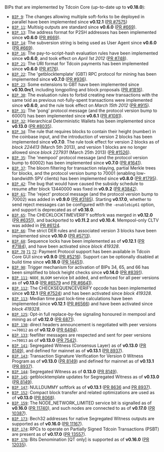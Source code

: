 BIPs that are implemented by Tdcoin Core (up-to-date up to **v0.18.0**):

* [`BIP 9`](https://github.com/tdcoin/bips/blob/master/bip-0009.mediawiki): The changes allowing multiple soft-forks to be deployed in parallel have been implemented since **v0.12.1**  ([PR #7575](https://github.com/tdcoin/tdcoin/pull/7575))
* [`BIP 11`](https://github.com/tdcoin/bips/blob/master/bip-0011.mediawiki): Multisig outputs are standard since **v0.6.0** ([PR #669](https://github.com/tdcoin/tdcoin/pull/669)).
* [`BIP 13`](https://github.com/tdcoin/bips/blob/master/bip-0013.mediawiki): The address format for P2SH addresses has been implemented since **v0.6.0** ([PR #669](https://github.com/tdcoin/tdcoin/pull/669)).
* [`BIP 14`](https://github.com/tdcoin/bips/blob/master/bip-0014.mediawiki): The subversion string is being used as User Agent since **v0.6.0** ([PR #669](https://github.com/tdcoin/tdcoin/pull/669)).
* [`BIP 16`](https://github.com/tdcoin/bips/blob/master/bip-0016.mediawiki): The pay-to-script-hash evaluation rules have been implemented since **v0.6.0**, and took effect on *April 1st 2012* ([PR #748](https://github.com/tdcoin/tdcoin/pull/748)).
* [`BIP 21`](https://github.com/tdcoin/bips/blob/master/bip-0021.mediawiki): The URI format for Tdcoin payments has been implemented since **v0.6.0** ([PR #176](https://github.com/tdcoin/tdcoin/pull/176)).
* [`BIP 22`](https://github.com/tdcoin/bips/blob/master/bip-0022.mediawiki): The 'getblocktemplate' (GBT) RPC protocol for mining has been implemented since **v0.7.0** ([PR #936](https://github.com/tdcoin/tdcoin/pull/936)).
* [`BIP 23`](https://github.com/tdcoin/bips/blob/master/bip-0023.mediawiki): Some extensions to GBT have been implemented since **v0.10.0rc1**, including longpolling and block proposals ([PR #1816](https://github.com/tdcoin/tdcoin/pull/1816)).
* [`BIP 30`](https://github.com/tdcoin/bips/blob/master/bip-0030.mediawiki): The evaluation rules to forbid creating new transactions with the same txid as previous not-fully-spent transactions were implemented since **v0.6.0**, and the rule took effect on *March 15th 2012* ([PR #915](https://github.com/tdcoin/tdcoin/pull/915)).
* [`BIP 31`](https://github.com/tdcoin/bips/blob/master/bip-0031.mediawiki): The 'pong' protocol message (and the protocol version bump to 60001) has been implemented since **v0.6.1** ([PR #1081](https://github.com/tdcoin/tdcoin/pull/1081)).
* [`BIP 32`](https://github.com/tdcoin/bips/blob/master/bip-0032.mediawiki): Hierarchical Deterministic Wallets has been implemented since **v0.13.0** ([PR #8035](https://github.com/tdcoin/tdcoin/pull/8035)).
* [`BIP 34`](https://github.com/tdcoin/bips/blob/master/bip-0034.mediawiki): The rule that requires blocks to contain their height (number) in the coinbase input, and the introduction of version 2 blocks has been implemented since **v0.7.0**. The rule took effect for version 2 blocks as of *block 224413* (March 5th 2013), and version 1 blocks are no longer allowed since *block 227931* (March 25th 2013) ([PR #1526](https://github.com/tdcoin/tdcoin/pull/1526)).
* [`BIP 35`](https://github.com/tdcoin/bips/blob/master/bip-0035.mediawiki): The 'mempool' protocol message (and the protocol version bump to 60002) has been implemented since **v0.7.0** ([PR #1641](https://github.com/tdcoin/tdcoin/pull/1641)).
* [`BIP 37`](https://github.com/tdcoin/bips/blob/master/bip-0037.mediawiki): The bloom filtering for transaction relaying, partial Merkle trees for blocks, and the protocol version bump to 70001 (enabling low-bandwidth SPV clients) has been implemented since **v0.8.0** ([PR #1795](https://github.com/tdcoin/tdcoin/pull/1795)).
* [`BIP 42`](https://github.com/tdcoin/bips/blob/master/bip-0042.mediawiki): The bug that would have caused the subsidy schedule to resume after block 13440000 was fixed in **v0.9.2** ([PR #3842](https://github.com/tdcoin/tdcoin/pull/3842)).
* [`BIP 61`](https://github.com/tdcoin/bips/blob/master/bip-0061.mediawiki): The 'reject' protocol message (and the protocol version bump to 70002) was added in **v0.9.0** ([PR #3185](https://github.com/tdcoin/tdcoin/pull/3185)). Starting **v0.17.0**, whether to send reject messages can be configured with the `-enablebip61` option, and support is deprecated as of **v0.18.0**.
* [`BIP 65`](https://github.com/tdcoin/bips/blob/master/bip-0065.mediawiki): The CHECKLOCKTIMEVERIFY softfork was merged in **v0.12.0** ([PR #6351](https://github.com/tdcoin/tdcoin/pull/6351)), and backported to **v0.11.2** and **v0.10.4**. Mempool-only CLTV was added in [PR #6124](https://github.com/tdcoin/tdcoin/pull/6124).
* [`BIP 66`](https://github.com/tdcoin/bips/blob/master/bip-0066.mediawiki): The strict DER rules and associated version 3 blocks have been implemented since **v0.10.0** ([PR #5713](https://github.com/tdcoin/tdcoin/pull/5713)).
* [`BIP 68`](https://github.com/tdcoin/bips/blob/master/bip-0068.mediawiki): Sequence locks have been implemented as of **v0.12.1**  ([PR #7184](https://github.com/tdcoin/tdcoin/pull/7184)), and have been activated since *block 419328*.
* [`BIP 70`](https://github.com/tdcoin/bips/blob/master/bip-0070.mediawiki) [`71`](https://github.com/tdcoin/bips/blob/master/bip-0071.mediawiki) [`72`](https://github.com/tdcoin/bips/blob/master/bip-0072.mediawiki): Payment Protocol support has been available in Tdcoin Core GUI since **v0.9.0** ([PR #5216](https://github.com/tdcoin/tdcoin/pull/5216)). Support can be optionally disabled at build time since **v0.18.0** ([PR 14451](https://github.com/tdcoin/tdcoin/pull/14451)).
* [`BIP 90`](https://github.com/tdcoin/bips/blob/master/bip-0090.mediawiki): Trigger mechanism for activation of BIPs 34, 65, and 66 has been simplified to block height checks since **v0.14.0** ([PR #8391](https://github.com/tdcoin/tdcoin/pull/8391)).
* [`BIP 111`](https://github.com/tdcoin/bips/blob/master/bip-0111.mediawiki): `NODE_BLOOM` service bit added, and enforced for all peer versions as of **v0.13.0** ([PR #6579](https://github.com/tdcoin/tdcoin/pull/6579) and [PR #6641](https://github.com/tdcoin/tdcoin/pull/6641)).
* [`BIP 112`](https://github.com/tdcoin/bips/blob/master/bip-0112.mediawiki): The CHECKSEQUENCEVERIFY opcode has been implemented since **v0.12.1** ([PR #7524](https://github.com/tdcoin/tdcoin/pull/7524)) and has been activated since *block 419328*.
* [`BIP 113`](https://github.com/tdcoin/bips/blob/master/bip-0113.mediawiki): Median time past lock-time calculations have been implemented since **v0.12.1** ([PR #6566](https://github.com/tdcoin/tdcoin/pull/6566)) and have been activated since *block 419328*.
* [`BIP 125`](https://github.com/tdcoin/bips/blob/master/bip-0125.mediawiki): Opt-in full replace-by-fee signaling honoured in mempool and mining as of **v0.12.0** ([PR 6871](https://github.com/tdcoin/tdcoin/pull/6871)).
* [`BIP 130`](https://github.com/tdcoin/bips/blob/master/bip-0130.mediawiki): direct headers announcement is negotiated with peer versions `>=70012` as of **v0.12.0** ([PR 6494](https://github.com/tdcoin/tdcoin/pull/6494)).
* [`BIP 133`](https://github.com/tdcoin/bips/blob/master/bip-0133.mediawiki): feefilter messages are respected and sent for peer versions `>=70013` as of **v0.13.0** ([PR 7542](https://github.com/tdcoin/tdcoin/pull/7542)).
* [`BIP 141`](https://github.com/tdcoin/bips/blob/master/bip-0141.mediawiki): Segregated Witness (Consensus Layer) as of **v0.13.0** ([PR 8149](https://github.com/tdcoin/tdcoin/pull/8149)), and defined for mainnet as of **v0.13.1** ([PR 8937](https://github.com/tdcoin/tdcoin/pull/8937)).
* [`BIP 143`](https://github.com/tdcoin/bips/blob/master/bip-0143.mediawiki): Transaction Signature Verification for Version 0 Witness Program as of **v0.13.0** ([PR 8149](https://github.com/tdcoin/tdcoin/pull/8149)) and defined for mainnet as of **v0.13.1** ([PR 8937](https://github.com/tdcoin/tdcoin/pull/8937)).
* [`BIP 144`](https://github.com/tdcoin/bips/blob/master/bip-0144.mediawiki): Segregated Witness as of **0.13.0** ([PR 8149](https://github.com/tdcoin/tdcoin/pull/8149)).
* [`BIP 145`](https://github.com/tdcoin/bips/blob/master/bip-0145.mediawiki): getblocktemplate updates for Segregated Witness as of **v0.13.0** ([PR 8149](https://github.com/tdcoin/tdcoin/pull/8149)).
* [`BIP 147`](https://github.com/tdcoin/bips/blob/master/bip-0147.mediawiki): NULLDUMMY softfork as of **v0.13.1** ([PR 8636](https://github.com/tdcoin/tdcoin/pull/8636) and [PR 8937](https://github.com/tdcoin/tdcoin/pull/8937)).
* [`BIP 152`](https://github.com/tdcoin/bips/blob/master/bip-0152.mediawiki): Compact block transfer and related optimizations are used as of **v0.13.0** ([PR 8068](https://github.com/tdcoin/tdcoin/pull/8068)).
* [`BIP 159`](https://github.com/tdcoin/bips/blob/master/bip-0159.mediawiki): The NODE_NETWORK_LIMITED service bit is signalled as of **v0.16.0** ([PR 11740](https://github.com/tdcoin/tdcoin/pull/11740)), and such nodes are connected to as of **v0.17.0** ([PR 10387](https://github.com/tdcoin/tdcoin/pull/10387)).
* [`BIP 173`](https://github.com/tdcoin/bips/blob/master/bip-0173.mediawiki): Bech32 addresses for native Segregated Witness outputs are supported as of **v0.16.0** ([PR 11167](https://github.com/tdcoin/tdcoin/pull/11167)).
* [`BIP 174`](https://github.com/tdcoin/bips/blob/master/bip-0174.mediawiki): RPCs to operate on Partially Signed Tdcoin Transactions (PSBT) are present as of **v0.17.0** ([PR 13557](https://github.com/tdcoin/tdcoin/pull/13557)).
* [`BIP 176`](https://github.com/tdcoin/bips/blob/master/bip-0176.mediawiki): Bits Denomination [QT only] is supported as of **v0.16.0** ([PR 12035](https://github.com/tdcoin/tdcoin/pull/12035)).
